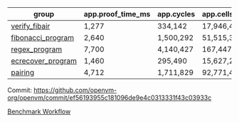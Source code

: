 | group | app.proof_time_ms | app.cycles | app.cells_used | leaf.proof_time_ms | leaf.cycles | leaf.cells_used |
| -- | -- | -- | -- | -- | -- | -- |
| [verify_fibair](https://github.com/openvm-org/openvm/blob/benchmark-results/benchmarks/verify_fibair-ef56193955c181096de9e4c0313331f43c03933c.md) | 1,277 |  334,142 |  17,946,446 |- | - | - |
| [fibonacci_program](https://github.com/openvm-org/openvm/blob/benchmark-results/benchmarks/fibonacci-ef56193955c181096de9e4c0313331f43c03933c.md) | 2,640 |  1,500,292 |  51,515,344 | 3,858 |  1,263,333 |  70,619,063 |
| [regex_program](https://github.com/openvm-org/openvm/blob/benchmark-results/benchmarks/regex-ef56193955c181096de9e4c0313331f43c03933c.md) | 7,700 |  4,140,427 |  167,447,871 | 14,915 |  3,982,109 |  305,420,635 |
| [ecrecover_program](https://github.com/openvm-org/openvm/blob/benchmark-results/benchmarks/ecrecover-ef56193955c181096de9e4c0313331f43c03933c.md) | 1,460 |  295,490 |  15,627,255 | 13,061 |  2,991,015 |  245,279,976 |
| [pairing](https://github.com/openvm-org/openvm/blob/benchmark-results/benchmarks/pairing-ef56193955c181096de9e4c0313331f43c03933c.md) | 4,712 |  1,711,829 |  92,771,449 | 14,020 |  3,267,483 |  274,612,220 |


Commit: https://github.com/openvm-org/openvm/commit/ef56193955c181096de9e4c0313331f43c03933c

[Benchmark Workflow](https://github.com/openvm-org/openvm/actions/runs/14068981757)
